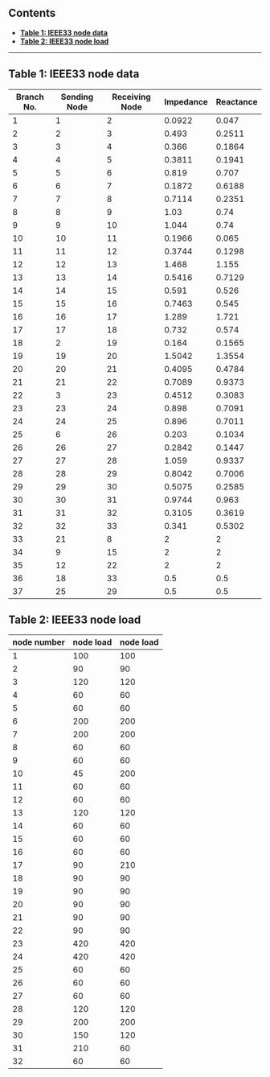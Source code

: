 ## Contents
- [**Table 1: IEEE33  node  data**](#Table-1)
- [**Table 2: IEEE33  node  load**](#Table-2)
  
------

##  <span id="Table-1">Table 1: IEEE33  node  data</span> 

| Branch No. | Sending Node |Receiving Node | Impedance   | Reactance	   |
| -------- | -------- | -------- | ------ | ------ |
| 1        | 1        | 2        | 0.0922 | 0.047  |
| 2        | 2        | 3        | 0.493  | 0.2511 | 
| 3        | 3        | 4        | 0.366  | 0.1864 | 
| 4        | 4        | 5        | 0.3811 | 0.1941 | 
| 5        | 5        | 6        | 0.819  | 0.707  |
| 6        | 6        | 7        | 0.1872 | 0.6188 |
| 7        | 7        | 8        | 0.7114 | 0.2351 | 
| 8        | 8        | 9        | 1.03   | 0.74   | 
| 9        | 9        | 10       | 1.044  | 0.74   | 
| 10       | 10       | 11       | 0.1966 | 0.065  |
| 11       | 11       | 12       | 0.3744 | 0.1298 | 
| 12       | 12       | 13       | 1.468  | 1.155  | 
| 13       | 13       | 14       | 0.5416 | 0.7129 | 
| 14       | 14       | 15       | 0.591  | 0.526  | 
| 15       | 15       | 16       | 0.7463 | 0.545  | 
| 16       | 16       | 17       | 1.289  | 1.721  | 
| 17       | 17       | 18       | 0.732  | 0.574  | 
| 18       | 2        | 19       | 0.164  | 0.1565 | 
| 19       | 19       | 20       | 1.5042 | 1.3554 | 
| 20       | 20       | 21       | 0.4095 | 0.4784 | 
| 21       | 21       | 22       | 0.7089 | 0.9373 | 
| 22       | 3        | 23       | 0.4512 | 0.3083 | 
| 23       | 23       | 24       | 0.898  | 0.7091 | 
| 24       | 24       | 25       | 0.896  | 0.7011 | 
| 25       | 6        | 26       | 0.203  | 0.1034 | 
| 26       | 26       | 27       | 0.2842 | 0.1447 | 
| 27       | 27       | 28       | 1.059  | 0.9337 | 
| 28       | 28       | 29       | 0.8042 | 0.7006 | 
| 29       | 29       | 30       | 0.5075 | 0.2585 | 
| 30       | 30       | 31       | 0.9744 | 0.963  | 
| 31       | 31       | 32       | 0.3105 | 0.3619 | 
| 32       | 32       | 33       | 0.341  | 0.5302 | 
| 33       | 21       | 8        | 2      | 2      | 
| 34       | 9        | 15       | 2      | 2      | 
| 35       | 12       | 22       | 2      | 2      | 
| 36       | 18       | 33       | 0.5    | 0.5    | 
| 37       | 25       | 29       | 0.5    | 0.5    | 



##  <span id="Table-2">Table 2: IEEE33  node  load</span> 

| node number | node load | node load |
|-------------|-----------|-----------|
| 1           | 100       | 100       |
| 2           | 90        | 90        |
| 3           | 120       | 120       |
| 4           | 60        | 60        |
| 5           | 60        | 60        |
| 6           | 200       | 200       |
| 7           | 200       | 200       |
| 8           | 60        | 60        |
| 9           | 60        | 60        |
| 10          | 45        | 200       |
| 11          | 60        | 60        |
| 12          | 60        | 60        |
| 13          | 120       | 120       |
| 14          | 60        | 60        |
| 15          | 60        | 60        |
| 16          | 60        | 60        |
| 17          | 90        | 210       |
| 18          | 90        | 90        |
| 19          | 90        | 90        |
| 20          | 90        | 90        |
| 21          | 90        | 90        |
| 22          | 90        | 90        |
| 23          | 420       | 420       |
| 24          | 420       | 420       |
| 25          | 60        | 60        |
| 26          | 60        | 60        |
| 27          | 60        | 60        |
| 28          | 120       | 120       |
| 29          | 200       | 200       |
| 30          | 150       | 120       |
| 31          | 210       | 60        |
| 32          | 60        | 60        |
